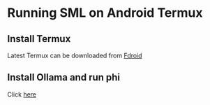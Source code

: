 # Running SML on Android Termux

## Install Termux

Latest Termux can be downloaded from [Fdroid](https://f-droid.org/en/packages/com.termux/)

## Install Ollama and run phi
Click [here](./Ollama_on_termux.md)